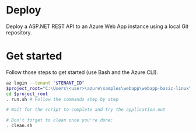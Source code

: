 # Deploy
Deploy a ASP.NET REST API to an Azure Web App instance using a local Git repository.

# Get started
Follow those steps to get started (use Bash and the Azure CLI).
```bash
az login --tenant "$TENANT_ID"
$project_root="C:\Users\<user>\azure\samples\webapp\webapp-basic-linux\deploy-asp-net-using-git"
cd $project_root
. run.sh # Follow the commands step by step

# Wait for the script to complete and try the application out

# Don't forget to clean once you're done:
. clean.sh
```